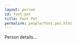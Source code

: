 ```yaml
---
layout: person
id: foot.pet
title: Foot Pet
permalink: people/foot.pet.html
---
```


Person details...